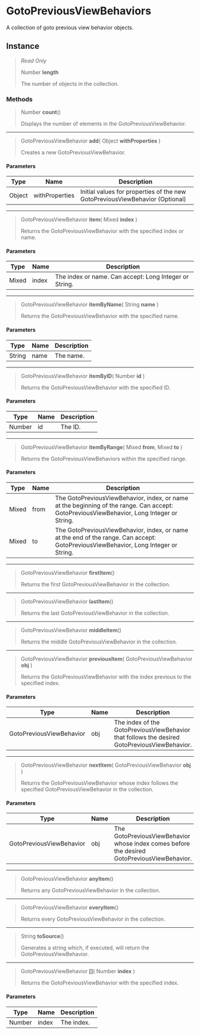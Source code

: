 # GotoPreviousViewBehaviors
A collection of goto previous view behavior objects.

## Instance
> *Read Only* 
> 
> Number **length** 
>
> The number of objects in the collection.

### Methods
> Number **count**()
> 
> Displays the number of elements in the GotoPreviousViewBehavior.
*** 
> GotoPreviousViewBehavior **add**( Object **withProperties** )
> 
> Creates a new GotoPreviousViewBehavior.
#### Parameters
| Type | Name | Description |
|---|---|---|
| Object | withProperties | Initial values for properties of the new GotoPreviousViewBehavior (Optional) |

*** 
> GotoPreviousViewBehavior **item**( Mixed **index** )
> 
> Returns the GotoPreviousViewBehavior with the specified index or name.
#### Parameters
| Type | Name | Description |
|---|---|---|
| Mixed | index | The index or name. Can accept: Long Integer or String. |

*** 
> GotoPreviousViewBehavior **itemByName**( String **name** )
> 
> Returns the GotoPreviousViewBehavior with the specified name.
#### Parameters
| Type | Name | Description |
|---|---|---|
| String | name | The name. |

*** 
> GotoPreviousViewBehavior **itemByID**( Number **id** )
> 
> Returns the GotoPreviousViewBehavior with the specified ID.
#### Parameters
| Type | Name | Description |
|---|---|---|
| Number | id | The ID. |

*** 
> GotoPreviousViewBehavior **itemByRange**( Mixed **from**, Mixed **to** )
> 
> Returns the GotoPreviousViewBehaviors within the specified range.
#### Parameters
| Type | Name | Description |
|---|---|---|
| Mixed | from | The GotoPreviousViewBehavior, index, or name at the beginning of the range. Can accept: GotoPreviousViewBehavior, Long Integer or String. |
| Mixed | to | The GotoPreviousViewBehavior, index, or name at the end of the range. Can accept: GotoPreviousViewBehavior, Long Integer or String. |

*** 
> GotoPreviousViewBehavior **firstItem**()
> 
> Returns the first GotoPreviousViewBehavior in the collection.
*** 
> GotoPreviousViewBehavior **lastItem**()
> 
> Returns the last GotoPreviousViewBehavior in the collection.
*** 
> GotoPreviousViewBehavior **middleItem**()
> 
> Returns the middle GotoPreviousViewBehavior in the collection.
*** 
> GotoPreviousViewBehavior **previousItem**( GotoPreviousViewBehavior **obj** )
> 
> Returns the GotoPreviousViewBehavior with the index previous to the specified index.
#### Parameters
| Type | Name | Description |
|---|---|---|
| GotoPreviousViewBehavior | obj | The index of the GotoPreviousViewBehavior that follows the desired GotoPreviousViewBehavior. |

*** 
> GotoPreviousViewBehavior **nextItem**( GotoPreviousViewBehavior **obj** )
> 
> Returns the GotoPreviousViewBehavior whose index follows the specified GotoPreviousViewBehavior in the collection.
#### Parameters
| Type | Name | Description |
|---|---|---|
| GotoPreviousViewBehavior | obj | The GotoPreviousViewBehavior whose index comes before the desired GotoPreviousViewBehavior. |

*** 
> GotoPreviousViewBehavior **anyItem**()
> 
> Returns any GotoPreviousViewBehavior in the collection.
*** 
> GotoPreviousViewBehavior **everyItem**()
> 
> Returns every GotoPreviousViewBehavior in the collection.
*** 
> String **toSource**()
> 
> Generates a string which, if executed, will return the GotoPreviousViewBehavior.
*** 
> GotoPreviousViewBehavior **[]**( Number **index** )
> 
> Returns the GotoPreviousViewBehavior with the specified index.
#### Parameters
| Type | Name | Description |
|---|---|---|
| Number | index | The index. |


